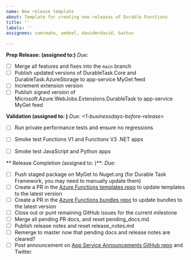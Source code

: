 ```yaml
---
name: New release template
about: Template for creating new releases of Durable Functions
title: ''
labels: ''
assignees: comcmaho, amdeel, davidmrdavid, bachuv

---
```


**Prep Release: (assigned to:)**
_Due: <two-businessdays-before-release>_
- [ ] Merge all features and fixes into the `main` branch
- [ ] Publish updated versions of DurableTask.Core and DurableTask.AzureStorage to app-service MyGet feed
- [ ] Increment extension version
- [ ] Publish signed version of Microsoft.Azure.WebJobs.Extensions.DurableTask to app-service MyGet feed

**Validation (assigned to: )**
_Due: <1-businessdays-before-release>_
- [ ] Run private performance tests and ensure no regressions
- [ ] Smoke test Functions V1 and Functions V3 .NET apps
- [ ] Smoke test JavaScript and Python apps


** Release Completion (assigned to: )**:
_Due: <release-deadline>_
- [ ] Push staged package on MyGet to Nuget.org (for Durable Task Framework, you may need to manually update them)
- [ ] Create a PR in the [Azure Functions templates repo](https://github.com/Azure/azure-functions-templates) to update templates to the latest version
- [ ] Create a PR in the [Azure Functions bundles repo](https://github.com/Azure/azure-functions-extension-bundles) to update bundles to the latest version
- [ ] Close out or punt remaining GitHub issues for the current milestone
- [ ] Merge all pending PR docs, and reset pending_docs.md
- [ ] Publish release notes and reset release_notes.md
- [ ] Remerge to master now that pending docs and release notes are cleared?
- [ ] Post announcement on [App Service Announcements GitHub repo](https://github.com/Azure/app-service-announcements) and Twitter.
